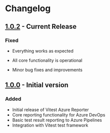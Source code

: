 # Changelog

## [1.0.2] - Current Release

### Fixed

- Everything works as expected
- All core functionality is operational

- Minor bug fixes and improvements

## [1.0.0] - Initial version

### Added

- Initial release of Vitest Azure Reporter
- Core reporting functionality for Azure DevOps
- Basic test result reporting to Azure Pipelines
- Integration with Vitest test framework

[1.0.3]: https://github.com/akshaybheda/vitest-azure-reporter/compare/v1.0.2...v1.0.3
[1.0.2]: https://github.com/akshaybheda/vitest-azure-reporter/compare/v1.0.1...v1.0.2
[1.0.1]: https://github.com/akshaybheda/vitest-azure-reporter/compare/v1.0.0...v1.0.1
[1.0.0]: https://github.com/akshaybheda/vitest-azure-reporter/releases/tag/v1.0.0
